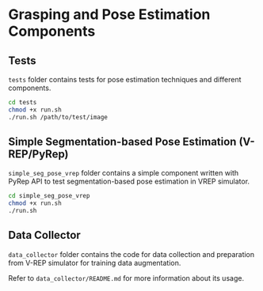 # Grasping and Pose Estimation Components

## Tests
`tests` folder contains tests for pose estimation techniques and different components.

```bash
cd tests
chmod +x run.sh
./run.sh /path/to/test/image
```

## Simple Segmentation-based Pose Estimation (V-REP/PyRep)
`simple_seg_pose_vrep` folder contains a simple component written with PyRep API to test segmentation-based pose estimation in VREP simulator.

```bash
cd simple_seg_pose_vrep
chmod +x run.sh
./run.sh
```

## Data Collector
`data_collector` folder contains the code for data collection and preparation from V-REP simulator for training data augmentation. 

Refer to `data_collector/README.md` for more information about its usage.